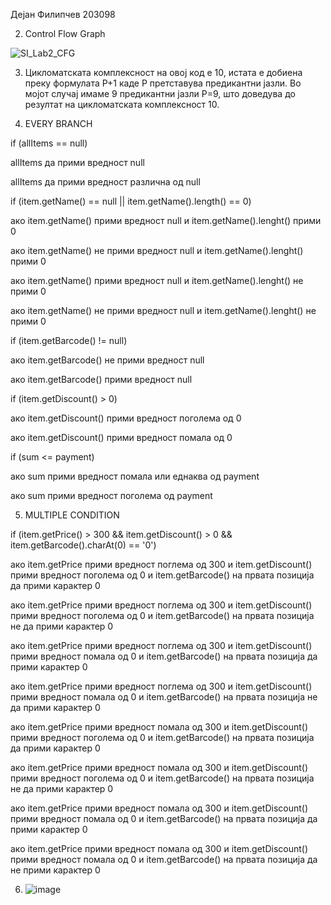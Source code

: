 Дејан Филипчев 203098

2. Control Flow Graph 

![SI_Lab2_CFG](https://github.com/DejanFilipchev/SI_2024_lab2_203098/assets/166148306/7ef9fd6c-c0a0-45c5-ac53-da5cd3dc13e3)

3. Цикломатската комплексност на овој код е 10, истата е добиена преку формулата P+1 каде P претставува предикантни јазли. Во мојот случај имаме 9 предикантни јазли P=9, што доведува до резултат на цикломатската комплексност 10.

4. EVERY BRANCH

if (allItems == null)

allItems да прими вредност null

allItems да прими вредност различна од null

if (item.getName() == null || item.getName().length() == 0)

ако item.getName() прими вредност null и item.getName().lenght() прими 0

ако item.getName() не прими вредност null и item.getName().lenght() прими 0

ако item.getName() прими вредност null и item.getName().lenght() не прими 0

ако item.getName() не прими вредност null и item.getName().lenght() не прими 0

if (item.getBarcode() != null)

ако item.getBarcode() не прими вредност null

ако item.getBarcode() прими вредност null

if (item.getDiscount() > 0)

ако item.getDiscount() прими вредност поголема од 0

ако item.getDiscount() прими вредност помала од 0

if (sum <= payment)

ако sum прими вредност помала или еднаква од payment

ако sum прими вредност поголема од payment

5. MULTIPLE CONDITION

if (item.getPrice() > 300 && item.getDiscount() > 0 && item.getBarcode().charAt(0) == '0')

ако item.getPrice прими вредност поглема од 300 и item.getDiscount() прими вредност поголема од 0 и item.getBarcode() на првата позиција да прими карактер 0

ако item.getPrice прими вредност поглема од 300 и item.getDiscount() прими вредност поголема од 0 и item.getBarcode() на првата позиција не да прими карактер 0

ако item.getPrice прими вредност поглема од 300 и item.getDiscount() прими вредност помала од 0 и item.getBarcode() на првата позиција да прими карактер 0

ако item.getPrice прими вредност поглема од 300 и item.getDiscount() прими вредност помала од 0 и item.getBarcode() на првата позиција не да прими карактер 0

ако item.getPrice прими вредност помала од 300 и item.getDiscount() прими вредност поголема од 0 и item.getBarcode() на првата позиција да прими карактер 0

ако item.getPrice прими вредност помала од 300 и item.getDiscount() прими вредност поголема од 0 и item.getBarcode() на првата позиција не да прими карактер 0

ако item.getPrice прими вредност помала од 300 и item.getDiscount() прими вредност помала од 0 и item.getBarcode() на првата позиција да прими карактер 0

ако item.getPrice прими вредност помала од 300 и item.getDiscount() прими вредност помала од 0 и item.getBarcode() на првата позиција да не прими карактер 0

6. ![image](https://github.com/DejanFilipchev/SI_2024_lab2_203098/assets/166148306/9ee2af7d-cd0d-461c-928d-ba7ac7310baf)

   

